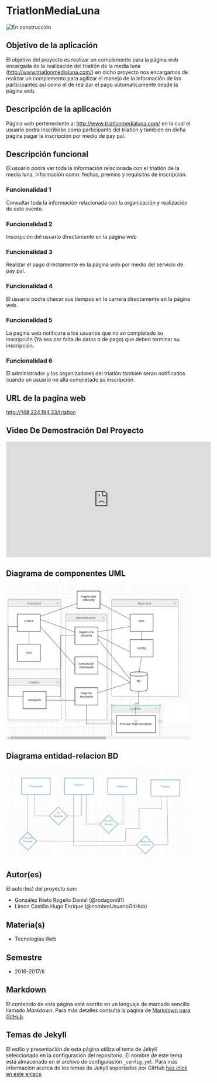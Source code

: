 # TriatlonMediaLuna

![En construcción](https://static.wixstatic.com/media/8bad88_2953fd6e6f01425f8176cd060a213aa7~mv2_d_3040_2022_s_2.jpg/v1/fill/w_1451,h_892,al_c,q_85,usm_0.66_1.00_0.01/8bad88_2953fd6e6f01425f8176cd060a213aa7~mv2_d_3040_2022_s_2.webp)

## Objetivo de la aplicación
El objetivo del proyecto es realizar un complemento para la página web encargada de la realización del triatlón de la media luna (http://www.triatlonmedialuna.com/) en dicho proyecto nos encargamos de realizar un complemento para agilizar el manejo de la información de los participantes así como el de realizar el pago automaticamente desde la página web.

## Descripción de la aplicación
Página web perteneciente a: http://www.triatlonmedialuna.com/ en la cual el usuario podra inscribirse como participante del triatlón y tambien en dicha página pagar la inscripción por medio de pay pal.  

## Descripción funcional
El usuario podra ver toda la información relacionada con el triatlón de la media luna, información como: fechas, premios y requisitos de inscripción. 

### Funcionalidad 1
Consultar toda la información relacionada con la organización y realización de este evento.

### Funcionalidad 2
Inscripción del usuario directamente en la página web

### Funcionalidad 3
Realizar el pago directamente en la página web por medio del servicio de pay pal.

### Funcionalidad 4
El usuario podra checar sus tiempos en la carrera directamente en la página web. 

### Funcionalidad 5
La pagina web notificara a los usuarios que no an completado su inscripción (Ya sea por falta de datos o de pago) que deben terminar su inscripción.

### Funcionalidad 6
El administrador y los organizadores del triatlón tambien seran notificados cuando un usuario no alla completado su inscripción.

## URL de la pagina web
http://148.224.194.33/triatlon

## Video De Demostración Del Proyecto
<iframe width="560" height="315" src="https://www.youtube.com/embed/G_Nn4M3B_yw" frameborder="0" allowfullscreen></iframe>

## Diagrama de componentes UML
![Diagrama UML](https://raw.githubusercontent.com/acominf/TriatlonMediaLuna/master/docs/uml.jpg)

## Diagrama entidad-relacion BD
![Diagrama BD](https://raw.githubusercontent.com/acominf/TriatlonMediaLuna/master/docs/modelo.jpg)

## Autor(es)
El autor(es) del proyecto son:
- González Nieto Rogelio Daniel (@rodagoni91)
- Limon Castillo Hugo Enrique (@nombreUsuarioGitHub)

## Materia(s)
- Tecnologías Web

## Semestre
- 2016-2017/II

## Markdown
El contenido de esta página está escrito en un lenguaje de marcado sencillo llamado *Markdown*. Para más detalles consulta la página de [Markdown para GitHub](https://guides.github.com/features/mastering-markdown/).

## Temas de Jekyll
El estilo y presentación de esta página utiliza el tema de Jekyll seleccionado en la configuración del repositorio. El nombre de este tema está almacenado en el archivo de configuración `_config.yml`. Para más información acerca de los temas de Jekyll soportados por GitHub [haz click en este enlace](https://pages.github.com/themes/).
